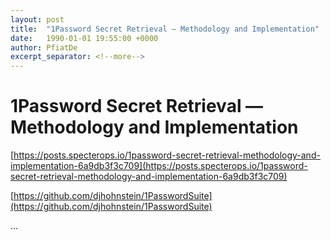 ```yaml
---
layout: post
title:  "1Password Secret Retrieval — Methodology and Implementation"
date:   1990-01-01 19:55:00 +0000
author: PfiatDe
excerpt_separator: <!--more-->
---
```


# 1Password Secret Retrieval — Methodology and Implementation

[https://posts.specterops.io/1password-secret-retrieval-methodology-and-implementation-6a9db3f3c709](https://posts.specterops.io/1password-secret-retrieval-methodology-and-implementation-6a9db3f3c709)

[https://github.com/djhohnstein/1PasswordSuite](https://github.com/djhohnstein/1PasswordSuite)

...
<!--more-->
